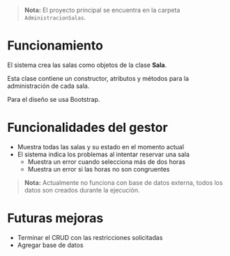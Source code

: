 > **Nota:** El proyecto principal se encuentra en la carpeta `AdministracionSalas`.

# Funcionamiento
El sistema crea las salas como objetos de la clase **Sala**.

Esta clase contiene un constructor, atributos y métodos para la administración de cada sala.

Para el diseño se usa Bootstrap.

# Funcionalidades del gestor
- Muestra todas las salas y su estado en el momento actual
- El sistema indica los problemas al intentar reservar una sala
  - Muestra un error cuando selecciona más de dos horas
  - Muestra un error si las horas no son congruentes

> **Nota:** Actualmente no funciona con base de datos externa, todos los datos son creados durante la ejecución.

# Futuras mejoras
- Terminar el CRUD con las restricciones solicitadas
- Agregar base de datos
